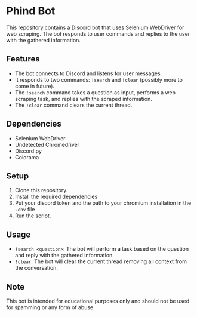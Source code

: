 # Phind Bot

This repository contains a Discord bot that uses Selenium WebDriver for web scraping. The bot responds to user commands and replies to the user with the gathered information.

## Features

- The bot connects to Discord and listens for user messages.
- It responds to two commands: `!search` and `!clear` (possibly more to come in future).
- The `!search` command takes a question as input, performs a web scraping task, and replies with the scraped information.
- The `!clear` command clears the current thread.

## Dependencies

- Selenium WebDriver
- Undetected Chromedriver
- Discord.py
- Colorama

## Setup

1. Clone this repository.
2. Install the required dependencies
3. Put your discord token and the path to your chromium installation in the `.env` file 
4. Run the script.

## Usage

- `!search <question>`: The bot will perform a task based on the question and reply with the gathered information.
- `!clear`: The bot will clear the current thread removing all context from the conversation.

## Note

This bot is intended for educational purposes only and should not be used for spamming or any form of abuse.


